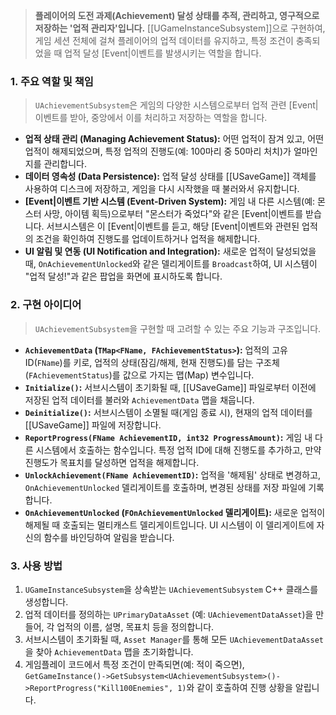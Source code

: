 > **플레이어의 도전 과제(Achievement) 달성 상태를 추적, 관리하고, 영구적으로 저장하는 '업적 관리자'입니다.** [[UGameInstanceSubsystem]]으로 구현하여, 게임 세션 전체에 걸쳐 플레이어의 업적 데이터를 유지하고, 특정 조건이 충족되었을 때 업적 달성 [Event|이벤트를 발생시키는 역할을 합니다.

### **1. 주요 역할 및 책임**
> `UAchievementSubsystem`은 게임의 다양한 시스템으로부터 업적 관련 [Event|이벤트를 받아, 중앙에서 이를 처리하고 저장하는 역할을 합니다.
* **업적 상태 관리 (Managing Achievement Status):**
    어떤 업적이 잠겨 있고, 어떤 업적이 해제되었으며, 특정 업적의 진행도(예: 100마리 중 50마리 처치)가 얼마인지를 관리합니다.
* **데이터 영속성 (Data Persistence):**
    업적 달성 상태를 [[USaveGame]] 객체를 사용하여 디스크에 저장하고, 게임을 다시 시작했을 때 불러와서 유지합니다.
* **[Event|이벤트 기반 시스템 (Event-Driven System):**
    게임 내 다른 시스템(예: 몬스터 사망, 아이템 획득)으로부터 "몬스터가 죽었다"와 같은 [Event|이벤트를 받습니다. 서브시스템은 이 [Event|이벤트를 듣고, 해당 [Event|이벤트와 관련된 업적의 조건을 확인하여 진행도를 업데이트하거나 업적을 해제합니다.
* **UI 알림 및 연동 (UI Notification and Integration):**
    새로운 업적이 달성되었을 때, `OnAchievementUnlocked`와 같은 델리게이트를 `Broadcast`하여, UI 시스템이 "업적 달성!"과 같은 팝업을 화면에 표시하도록 합니다.

### **2. 구현 아이디어**
> `UAchievementSubsystem`을 구현할 때 고려할 수 있는 주요 기능과 구조입니다.
* **`AchievementData` (`TMap<FName, FAchievementStatus>`):**
    업적의 고유 ID(`FName`)를 키로, 업적의 상태(잠김/해제, 현재 진행도)를 담는 구조체(`FAchievementStatus`)를 값으로 가지는 맵(Map) 변수입니다.
* **`Initialize()`:**
    서브시스템이 초기화될 때, [[USaveGame]] 파일로부터 이전에 저장된 업적 데이터를 불러와 `AchievementData` 맵을 채웁니다.
* **`Deinitialize()`:**
    서브시스템이 소멸될 때(게임 종료 시), 현재의 업적 데이터를 [[USaveGame]] 파일에 저장합니다.
* **`ReportProgress(FName AchievementID, int32 ProgressAmount)`:**
    게임 내 다른 시스템에서 호출하는 함수입니다. 특정 업적 ID에 대해 진행도를 추가하고, 만약 진행도가 목표치를 달성하면 업적을 해제합니다.
* **`UnlockAchievement(FName AchievementID)`:**
    업적을 '해제됨' 상태로 변경하고, `OnAchievementUnlocked` 델리게이트를 호출하며, 변경된 상태를 저장 파일에 기록합니다.
* **`OnAchievementUnlocked` (`FOnAchievementUnlocked` 델리게이트):**
    새로운 업적이 해제될 때 호출되는 멀티캐스트 델리게이트입니다. UI 시스템이 이 델리게이트에 자신의 함수를 바인딩하여 알림을 받습니다.

### **3. 사용 방법**
1.  `UGameInstanceSubsystem`을 상속받는 `UAchievementSubsystem` C++ 클래스를 생성합니다.
2.  업적 데이터를 정의하는 `UPrimaryDataAsset` (예: `UAchievementDataAsset`)을 만들어, 각 업적의 이름, 설명, 목표치 등을 정의합니다.
3.  서브시스템이 초기화될 때, `Asset Manager`를 통해 모든 `UAchievementDataAsset`을 찾아 `AchievementData` 맵을 초기화합니다.
4.  게임플레이 코드에서 특정 조건이 만족되면(예: 적이 죽으면), `GetGameInstance()->GetSubsystem<UAchievementSubsystem>()->ReportProgress("Kill100Enemies", 1)`와 같이 호출하여 진행 상황을 알립니다.
